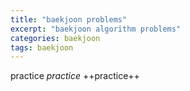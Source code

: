 ```yaml
---
title: "baekjoon problems"
excerpt: "baekjoon algorithm problems"
categories: baekjoon
tags: baekjoon
---
```


practice
*practice*
++practice++
